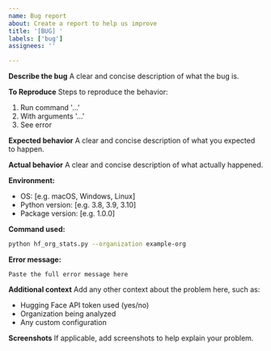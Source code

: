 ```yaml
---
name: Bug report
about: Create a report to help us improve
title: '[BUG] '
labels: ['bug']
assignees: ''

---
```


**Describe the bug**
A clear and concise description of what the bug is.

**To Reproduce**
Steps to reproduce the behavior:
1. Run command '...'
2. With arguments '...'
3. See error

**Expected behavior**
A clear and concise description of what you expected to happen.

**Actual behavior**
A clear and concise description of what actually happened.

**Environment:**
 - OS: [e.g. macOS, Windows, Linux]
 - Python version: [e.g. 3.8, 3.9, 3.10]
 - Package version: [e.g. 1.0.0]

**Command used:**
```bash
python hf_org_stats.py --organization example-org
```

**Error message:**
```
Paste the full error message here
```

**Additional context**
Add any other context about the problem here, such as:
- Hugging Face API token used (yes/no)
- Organization being analyzed
- Any custom configuration

**Screenshots**
If applicable, add screenshots to help explain your problem.

